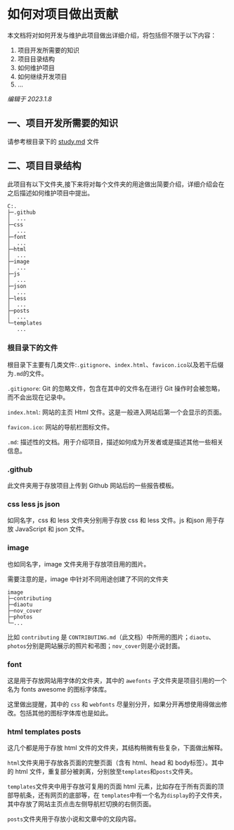 # 如何对项目做出贡献
本文档将对如何开发与维护此项目做出详细介绍，将包括但不限于以下内容：
1. 项目开发所需要的知识
2. 项目目录结构
3. 如何维护项目
4. 如何继续开发项目
5. ...

_编辑于 2023.1.8_
## 一、项目开发所需要的知识
请参考根目录下的 [study.md](/study.md) 文件

## 二、项目目录结构
此项目有以下文件夹,接下来将对每个文件夹的用途做出简要介绍，详细介绍会在之后描述如何维护项目中提出。
```
C:.
├─.github
│  ...
├─css
│  ...
├─font
│  ...
├─html
│  ...
├─image
│  ...
├─js
│  ...
├─json
│  ...
├─less
│  ...
├─posts
│  ...
└─templates
   ...
```

### 根目录下的文件
根目录下主要有几类文件:`.gitignore`、`index.html`、`favicon.ico`以及若干后缀为`.md`的文件。

`.gitignore`: Git 的忽略文件，包含在其中的文件名在进行 Git 操作时会被忽略，而不会出现在记录中。

`index.html`: 网站的主页 Html 文件。这是一般进入网站后第一个会显示的页面。

`favicon.ico`: 网站的导航栏图标文件。

`.md`: 描述性的文档。用于介绍项目，描述如何成为开发者或是描述其他一些相关信息。

### .github
此文件夹用于存放项目上传到 Github 网站后的一些报告模板。

### css less js json
如同名字，css 和 less 文件夹分别用于存放 css 和 less 文件。js 和json 用于存放 JavaScript 和 json 文件。

### image 
也如同名字，image 文件夹用于存放项目用的图片。

需要注意的是，image 中针对不同用途创建了不同的文件夹
```
image
├─contributing
├─diaotu
├─nov_cover
├─photos
└─...

```
比如 `contributing` 是 `CONTRIBUTING.md`（此文档）中所用的图片；`diaotu`、`photos`分别是网站展示的照片和弔图；`nov_cover`则是小说封面。

### font
这是用于存放网站用字体的文件夹，其中的 `awefonts` 子文件夹是项目引用的一个名为 fonts awesome 的图标字体库。

这里做出提醒，其中的 `css` 和 `webfonts` 尽量别分开，如果分开再想使用得做出修改。包括其他的图标字体库也是如此。

### html templates posts
这几个都是用于存放 html 文件的文件夹，其结构稍微有些复杂，下面做出解释。

`html`文件夹用于存放各页面的完整页面（含有 html、head 和 body标签）。其中的 html 文件，重复部分被剥离，分别放至`templates`和`posts`文件夹。

`templates`文件夹中用于存放可复用的页面 html 元素，比如存在于所有页面的顶部导航条，还有网页的底部等，在 `templates`中有一个名为`display`的子文件夹，其中存放了网站主页点击左侧导航栏切换的右侧页面。

`posts`文件夹用于存放小说和文章中的文段内容。



